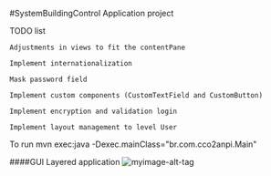 #SystemBuildingControl
Application project

TODO list

	Adjustments in views to fit the contentPane
	
	Implement internationalization
	
	Mask password field
	
	Implement custom components (CustomTextField and CustomButton)
	
	Implement encryption and validation login
	
	Implement layout management to level User

To run mvn exec:java -Dexec.mainClass="br.com.cco2anpi.Main"

####GUI Layered application
![myimage-alt-tag](https://github.com/BiondiVini/CCO2ANPI/blob/master/SystemBuildingControl/src/main/resources/images/layout.png)

